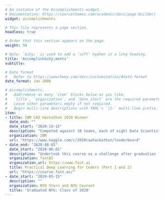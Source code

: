 ```yaml
---
# An instance of the Accomplishments widget.
# Documentation: https://sourcethemes.com/academic/docs/page-builder/
widget: accomplishments

# This file represents a page section.
headless: true

# Order that this section appears on the page.
weight: 50

# Note: `&shy;` is used to add a 'soft' hyphen in a long heading.
title: 'Accomplish&shy;ments'
subtitle:

# Date format
#   Refer to https://wowchemy.com/docs/customization/#date-format
date_format: Jan 2006

# Accomplishments.
#   Add/remove as many `item` blocks below as you like.
#   `title`, `organization`, and `date_start` are the required parameters.
#   Leave other parameters empty if not required.
#   Begin multi-line descriptions with YAML's `|2-` multi-line prefix.
item:
- title: IBM CAO Hackathon 2020 Winner
  date_end: ""
  date_start: "2020-10-15"
  description: "Competed against 10 teams, each of eight Data Scientists. Awarded **Best Model**, **Best Presentation**, and stood first overall"
  organization: IBM
  url: "https://www.kaggle.com/c/2020caohackathon/leaderboard"
- date_end: "2020-08-01"
  date_start: "2020-06-01"
  description: "Undertook this course as a challenge after graduation from NYU. Developed 2 projects while finishing the coursework."
  organization: fastAI
  organization_url: https://www.fast.ai
  title: Practical Deep Learning for Coders (Part 1 and 2)
  url: "https://course.fast.ai/"
- date_start: "2020-05-15"
  description: ""
  organization: NYU Stern and NYU Courant
  title: 'Graduated NYU: Class of 2020'
---
```

